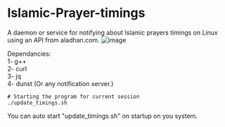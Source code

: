 # Islamic-Prayer-timings
A daemon or service for notifying about Islamic prayers timings on Linux using an API from aladhan.com.
![image](https://github.com/abdalrahmanshaban0/Islamic-Prayer-timings/assets/126330281/73fdb505-4794-45f9-93c7-0b144397cffa)


Dependancies:<br>
1- g++<br>
2- curl<br>
3- jq<br>
4- dunst (Or any notification server.)<br>

```shell
# Starting the program for current session
./update_timings.sh
```

You can auto start "update_timings.sh" on startup on you system.
